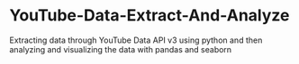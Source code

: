 # YouTube-Data-Extract-And-Analyze
Extracting data through YouTube Data API v3 using python and then analyzing and visualizing the data with pandas and seaborn
